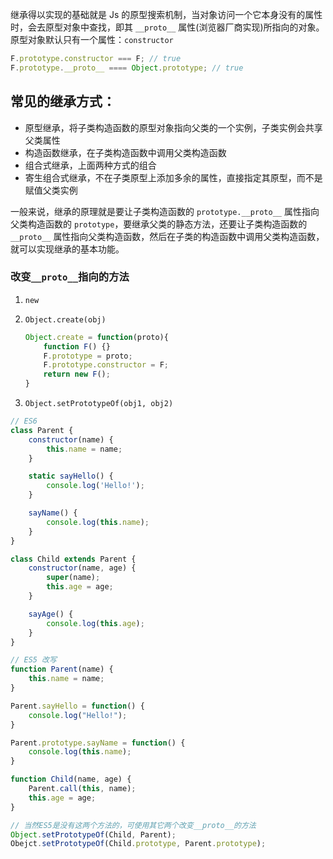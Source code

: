 继承得以实现的基础就是 Js 的原型搜索机制，当对象访问一个它本身没有的属性时，会去原型对象中查找，即其 `__proto__` 属性(浏览器厂商实现)所指向的对象。原型对象默认只有一个属性：`constructor`

```js
F.prototype.constructor === F; // true
F.prototype.__proto__ ==== Object.prototype; // true
```



## 常见的继承方式：

* 原型继承，将子类构造函数的原型对象指向父类的一个实例，子类实例会共享父类属性
* 构造函数继承，在子类构造函数中调用父类构造函数
* 组合式继承，上面两种方式的组合
* 寄生组合式继承，不在子类原型上添加多余的属性，直接指定其原型，而不是赋值父类实例

一般来说，继承的原理就是要让子类构造函数的 `prototype.__proto__` 属性指向父类构造函数的 `prototype`，要继承父类的静态方法，还要让子类构造函数的 `__proto__` 属性指向父类构造函数，然后在子类的构造函数中调用父类构造函数，就可以实现继承的基本功能。



### 改变`__proto__`指向的方法

1. `new`

2. `Object.create(obj)`

   ```js
   Object.create = function(proto){
       function F() {}
       F.prototype = proto;
       F.prototype.constructor = F;
       return new F();
   }
   ```

3. `Object.setPrototypeOf(obj1, obj2)`



```js
// ES6
class Parent {
	constructor(name) {
		this.name = name;
	}

	static sayHello() {
		console.log('Hello!');
	}

	sayName() {
		console.log(this.name);
	}
}

class Child extends Parent {
	constructor(name, age) {
		super(name);
		this.age = age;
	}

	sayAge() {
		console.log(this.age);
	}
}

// ES5 改写
function Parent(name) {
	this.name = name;
}

Parent.sayHello = function() {
	console.log("Hello!");
}

Parent.prototype.sayName = function() {
	console.log(this.name);
}

function Child(name, age) {
	Parent.call(this, name);
	this.age = age;
}

// 当然ES5是没有这两个方法的，可使用其它两个改变__proto__的方法
Object.setPrototypeOf(Child, Parent);
Obejct.setPrototypeOf(Child.prototype, Parent.prototype);
```



